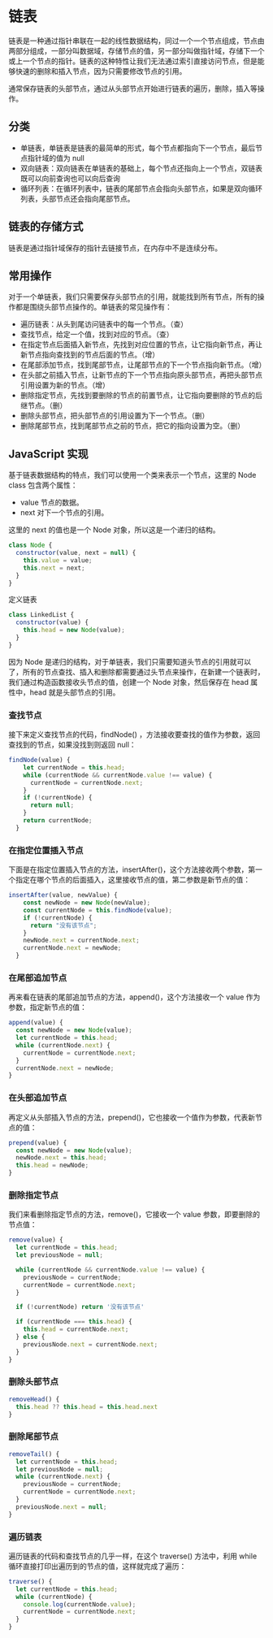 # 链表

链表是一种通过指针串联在一起的线性数据结构，同过一个一个节点组成，节点由两部分组成，一部分叫数据域，存储节点的值，另一部分叫做指针域，存储下一个或上一个节点的指针。链表的这种特性让我们无法通过索引直接访问节点，但是能够快速的删除和插入节点，因为只需要修改节点的引用。

通常保存链表的头部节点，通过从头部节点开始进行链表的遍历，删除，插入等操作。

## 分类

- 单链表，单链表是链表的最简单的形式，每个节点都指向下一个节点，最后节点指针域的值为 null
- 双向链表：双向链表在单链表的基础上，每个节点还指向上一个节点，双链表既可以向前查询也可以向后查询
- 循环列表：在循环列表中，链表的尾部节点会指向头部节点，如果是双向循环列表，头部节点还会指向尾部节点。

## 链表的存储方式

链表是通过指针域保存的指针去链接节点，在内存中不是连续分布。

## 常用操作

对于一个单链表，我们只需要保存头部节点的引用，就能找到所有节点，所有的操作都是围绕头部节点操作的。单链表的常见操作有：

- 遍历链表：从头到尾访问链表中的每一个节点。（查）
- 查找节点，给定一个值，找到对应的节点。（查）
- 在指定节点后面插入新节点，先找到对应位置的节点，让它指向新节点，再让新节点指向查找到的节点后面的节点。（增）
- 在尾部添加节点，找到尾部节点，让尾部节点的下一个节点指向新节点。（增）
- 在头部之前插入节点，让新节点的下一个节点指向原头部节点，再把头部节点引用设置为新的节点。（增）
- 删除指定节点，先找到要删除的节点的前置节点，让它指向要删除的节点的后继节点。（删）
- 删除头部节点，把头部节点的引用设置为下一个节点。（删）
- 删除尾部节点，找到尾部节点之前的节点，把它的指向设置为空。（删）

## JavaScript 实现

基于链表数据结构的特点，我们可以使用一个类来表示一个节点，这里的 Node class 包含两个属性：

- value 节点的数据。
- next 对下一个节点的引用。

这里的 next 的值也是一个 Node 对象，所以这是一个递归的结构。

```js
class Node {
  constructor(value, next = null) {
    this.value = value;
    this.next = next;
  }
}
```

定义链表

```js
class LinkedList {
  constructor(value) {
    this.head = new Node(value);
  }
}
```

因为 Node 是递归的结构，对于单链表，我们只需要知道头节点的引用就可以了，所有的节点查找、插入和删除都需要通过头节点来操作，在新建一个链表时，我们通过构造函数接收头节点的值，创建一个 Node 对象，然后保存在 head 属性中，head 就是头部节点的引用。

### 查找节点

接下来定义查找节点的代码，findNode() ，方法接收要查找的值作为参数，返回查找到的节点，如果没找到则返回 null：

```js
findNode(value) {
    let currentNode = this.head;
    while (currentNode && currentNode.value !== value) {
      currentNode = currentNode.next;
    }
    if (!currentNode) {
      return null;
    }
    return currentNode;
  }
```

### 在指定位置插入节点

下面是在指定位置插入节点的方法，insertAfter()，这个方法接收两个参数，第一个指定在哪个节点的后面插入，这里接收节点的值，第二参数是新节点的值：

```js
insertAfter(value, newValue) {
    const newNode = new Node(newValue);
    const currentNode = this.findNode(value);
    if (!currentNode) {
      return "没有该节点";
    }
    newNode.next = currentNode.next;
    currentNode.next = newNode;
  }
```

### 在尾部追加节点

再来看在链表的尾部追加节点的方法，append()，这个方法接收一个 value 作为参数，指定新节点的值：

```js
append(value) {
  const newNode = new Node(value);
  let currentNode = this.head;
  while (currentNode.next) {
    currentNode = currentNode.next;
  }
  currentNode.next = newNode;
}
```

### 在头部追加节点

再定义从头部插入节点的方法，prepend()，它也接收一个值作为参数，代表新节点的值：

```js
prepend(value) {
  const newNode = new Node(value);
  newNode.next = this.head;
  this.head = newNode;
}
```

### 删除指定节点

我们来看删除指定节点的方法，remove()，它接收一个 value 参数，即要删除的节点值：

```js
remove(value) {
  let currentNode = this.head;
  let previousNode = null;

  while (currentNode && currentNode.value !== value) {
    previousNode = currentNode;
    currentNode = currentNode.next;
  }

  if (!currentNode) return '没有该节点'

  if (currentNode === this.head) {
    this.head = currentNode.next;
  } else {
    previousNode.next = currentNode.next;
  }
}
```

### 删除头部节点

```js
removeHead() {
  this.head ?? this.head = this.head.next
}
```

### 删除尾部节点

```js
removeTail() {
  let currentNode = this.head;
  let previousNode = null;
  while (currentNode.next) {
    previousNode = currentNode;
    currentNode = currentNode.next;
  }
  previousNode.next = null;
}
```

### 遍历链表

遍历链表的代码和查找节点的几乎一样，在这个 traverse() 方法中，利用 while 循环直接打印出遍历到的节点的值，这样就完成了遍历：

```js
traverse() {
  let currentNode = this.head;
  while (currentNode) {
    console.log(currentNode.value);
    currentNode = currentNode.next;
  }
}
```

